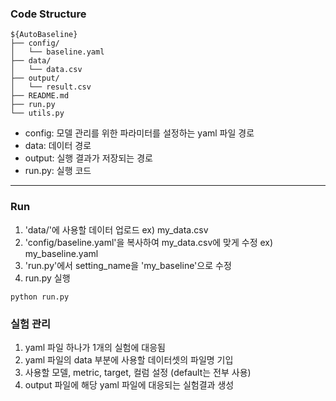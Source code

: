 ### Code Structure

```
${AutoBaseline}
├── config/
│   └── baseline.yaml
├── data/
│   └── data.csv
├── output/
│   └── result.csv
├── README.md
├── run.py
└── utils.py
```

- config: 모델 관리를 위한 파라미터를 설정하는 yaml 파일 경로
- data: 데이터 경로
- output: 실행 결과가 저장되는 경로
- run.py: 실행 코드

---

### Run

1. 'data/'에 사용할 데이터 업로드 ex) my_data.csv
2. 'config/baseline.yaml'을 복사하여 my_data.csv에 맞게 수정 ex) my_baseline.yaml
3. 'run.py'에서 setting_name을 'my_baseline'으로 수정
4. run.py 실행
```
python run.py
```

### 실험 관리

1. yaml 파일 하나가 1개의 실험에 대응됨
2. yaml 파일의 data 부분에 사용할 데이터셋의 파일명 기입
3. 사용할 모델, metric, target, 컬럼 설정 (default는 전부 사용)
4. output 파일에 해당 yaml 파일에 대응되는 실험결과 생성
